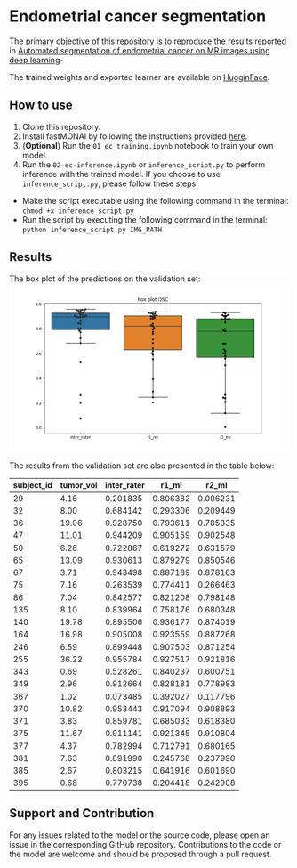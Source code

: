 # Endometrial cancer segmentation
The primary objective of this repository is to reproduce the results reported in [Automated segmentation of endometrial cancer on MR images using deep learning](https://link.springer.com/content/pdf/10.1038/s41598-020-80068-9.pdf)-

The trained weights and exported learner are available on [HugginFace](https://huggingface.co/skaliy/endometrial_cancer_segmentation). 

## How to use
1. Clone this repository.
2. Install fastMONAI by following the instructions provided [here](https://github.com/MMIV-ML/fastMONAI/tree/master).
3. (<b>Optional</b>) Run the `01_ec_training.ipynb` notebook to train your own model.
4. Run the `02-ec-inference.ipynb` or `inference_script.py` to perform inference with the trained model.
If you choose to use `inference_script.py`, please follow these steps:

- Make the script executable using the following command in the terminal: `chmod +x inference_script.py`
- Run the script by executing the following command in the terminal: `python inference_script.py IMG_PATH`

## Results
The box plot of the predictions on the validation set: 
![](figs/boxplot.png)

The results from the validation set are also presented in the table below:

| subject_id | tumor_vol | inter_rater | r1_ml    | r2_ml    |
|------------|-----------|-------------|----------|----------|
| 29         | 4.16      | 0.201835    | 0.806382 | 0.006231 |
| 32         | 8.00      | 0.684142    | 0.293306 | 0.209449 |
| 36         | 19.06     | 0.928750    | 0.793611 | 0.785335 |
| 47         | 11.01     | 0.944209    | 0.905159 | 0.902548 |
| 50         | 6.26      | 0.722867    | 0.619272 | 0.631579 |
| 65         | 13.09     | 0.930613    | 0.879279 | 0.850546 |
| 67         | 3.71      | 0.943498    | 0.887189 | 0.878163 |
| 75         | 7.16      | 0.263539    | 0.774411 | 0.266463 |
| 86         | 7.04      | 0.842577    | 0.821208 | 0.798148 |
| 135        | 8.10      | 0.839964    | 0.758176 | 0.680348 |
| 140        | 19.78     | 0.895506    | 0.936177 | 0.874019 |
| 164        | 16.98     | 0.905008    | 0.923559 | 0.887268 |
| 246        | 6.59      | 0.899448    | 0.907503 | 0.871254 |
| 255        | 36.22     | 0.955784    | 0.927517 | 0.921816 |
| 343        | 0.69      | 0.528261    | 0.840237 | 0.600751 |
| 349        | 2.96      | 0.912664    | 0.828181 | 0.778983 |
| 367        | 1.02      | 0.073485    | 0.392027 | 0.117796 |
| 370        | 10.82     | 0.953443    | 0.917094 | 0.908893 |
| 371        | 3.83      | 0.859781    | 0.685033 | 0.618380 |
| 375        | 11.67     | 0.911141    | 0.921345 | 0.910804 |
| 377        | 4.37      | 0.782994    | 0.712791 | 0.680165 |
| 381        | 7.63      | 0.891990    | 0.245768 | 0.237990 |
| 385        | 2.67      | 0.803215    | 0.641916 | 0.601690 |
| 395        | 0.68      | 0.770738    | 0.204418 | 0.242908 



## Support and Contribution
For any issues related to the model or the source code, please open an issue in the corresponding GitHub repository. Contributions to the code or the model are welcome and should be proposed through a pull request.
